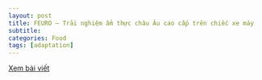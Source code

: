 ```yaml
---
layout: post
title: FEURO — Trải nghiệm ẩm thực châu Âu cao cấp trên chiếc xe máy
subtitle: 
categories: Food
tags: [adaptation]
---
```

[Xem bài viết](https://vietcetera.com/vn/feuro-trai-nghiem-am-thuc-chau-au-cao-cap-tren-chiec-xe-may)
